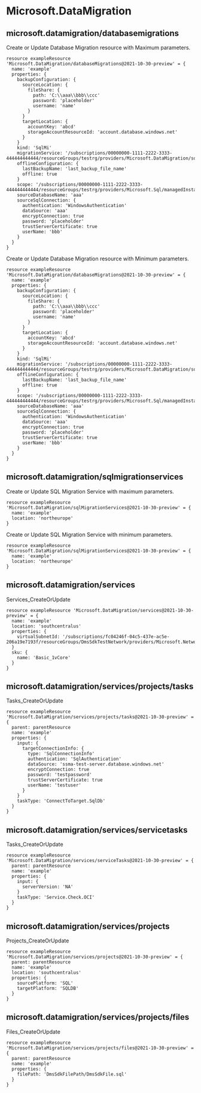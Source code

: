 # Microsoft.DataMigration

## microsoft.datamigration/databasemigrations

Create or Update Database Migration resource with Maximum parameters.
```bicep
resource exampleResource 'Microsoft.DataMigration/databaseMigrations@2021-10-30-preview' = {
  name: 'example'
  properties: {
    backupConfiguration: {
      sourceLocation: {
        fileShare: {
          path: 'C:\\aaa\\bbb\\ccc'
          password: 'placeholder'
          username: 'name'
        }
      }
      targetLocation: {
        accountKey: 'abcd'
        storageAccountResourceId: 'account.database.windows.net'
      }
    }
    kind: 'SqlMi'
    migrationService: '/subscriptions/00000000-1111-2222-3333-444444444444/resourceGroups/testrg/providers/Microsoft.DataMigration/sqlMigrationServices/testagent'
    offlineConfiguration: {
      lastBackupName: 'last_backup_file_name'
      offline: true
    }
    scope: '/subscriptions/00000000-1111-2222-3333-444444444444/resourceGroups/testrg/providers/Microsoft.Sql/managedInstances/instance'
    sourceDatabaseName: 'aaa'
    sourceSqlConnection: {
      authentication: 'WindowsAuthentication'
      dataSource: 'aaa'
      encryptConnection: true
      password: 'placeholder'
      trustServerCertificate: true
      userName: 'bbb'
    }
  }
}
```

Create or Update Database Migration resource with Minimum parameters.
```bicep
resource exampleResource 'Microsoft.DataMigration/databaseMigrations@2021-10-30-preview' = {
  name: 'example'
  properties: {
    backupConfiguration: {
      sourceLocation: {
        fileShare: {
          path: 'C:\\aaa\\bbb\\ccc'
          password: 'placeholder'
          username: 'name'
        }
      }
      targetLocation: {
        accountKey: 'abcd'
        storageAccountResourceId: 'account.database.windows.net'
      }
    }
    kind: 'SqlMi'
    migrationService: '/subscriptions/00000000-1111-2222-3333-444444444444/resourceGroups/testrg/providers/Microsoft.DataMigration/sqlMigrationServices/testagent'
    offlineConfiguration: {
      lastBackupName: 'last_backup_file_name'
      offline: true
    }
    scope: '/subscriptions/00000000-1111-2222-3333-444444444444/resourceGroups/testrg/providers/Microsoft.Sql/managedInstances/instance'
    sourceDatabaseName: 'aaa'
    sourceSqlConnection: {
      authentication: 'WindowsAuthentication'
      dataSource: 'aaa'
      encryptConnection: true
      password: 'placeholder'
      trustServerCertificate: true
      userName: 'bbb'
    }
  }
}
```

## microsoft.datamigration/sqlmigrationservices

Create or Update SQL Migration Service with maximum parameters.
```bicep
resource exampleResource 'Microsoft.DataMigration/sqlMigrationServices@2021-10-30-preview' = {
  name: 'example'
  location: 'northeurope'
}
```

Create or Update SQL Migration Service with minimum parameters.
```bicep
resource exampleResource 'Microsoft.DataMigration/sqlMigrationServices@2021-10-30-preview' = {
  name: 'example'
  location: 'northeurope'
}
```

## microsoft.datamigration/services

Services_CreateOrUpdate
```bicep
resource exampleResource 'Microsoft.DataMigration/services@2021-10-30-preview' = {
  name: 'example'
  location: 'southcentralus'
  properties: {
    virtualSubnetId: '/subscriptions/fc04246f-04c5-437e-ac5e-206a19e7193f/resourceGroups/DmsSdkTestNetwork/providers/Microsoft.Network/virtualNetworks/DmsSdkTestNetwork/subnets/default'
  }
  sku: {
    name: 'Basic_1vCore'
  }
}
```

## microsoft.datamigration/services/projects/tasks

Tasks_CreateOrUpdate
```bicep
resource exampleResource 'Microsoft.DataMigration/services/projects/tasks@2021-10-30-preview' = {
  parent: parentResource 
  name: 'example'
  properties: {
    input: {
      targetConnectionInfo: {
        type: 'SqlConnectionInfo'
        authentication: 'SqlAuthentication'
        dataSource: 'ssma-test-server.database.windows.net'
        encryptConnection: true
        password: 'testpassword'
        trustServerCertificate: true
        userName: 'testuser'
      }
    }
    taskType: 'ConnectToTarget.SqlDb'
  }
}
```

## microsoft.datamigration/services/servicetasks

Tasks_CreateOrUpdate
```bicep
resource exampleResource 'Microsoft.DataMigration/services/serviceTasks@2021-10-30-preview' = {
  parent: parentResource 
  name: 'example'
  properties: {
    input: {
      serverVersion: 'NA'
    }
    taskType: 'Service.Check.OCI'
  }
}
```

## microsoft.datamigration/services/projects

Projects_CreateOrUpdate
```bicep
resource exampleResource 'Microsoft.DataMigration/services/projects@2021-10-30-preview' = {
  parent: parentResource 
  name: 'example'
  location: 'southcentralus'
  properties: {
    sourcePlatform: 'SQL'
    targetPlatform: 'SQLDB'
  }
}
```

## microsoft.datamigration/services/projects/files

Files_CreateOrUpdate
```bicep
resource exampleResource 'Microsoft.DataMigration/services/projects/files@2021-10-30-preview' = {
  parent: parentResource 
  name: 'example'
  properties: {
    filePath: 'DmsSdkFilePath/DmsSdkFile.sql'
  }
}
```

